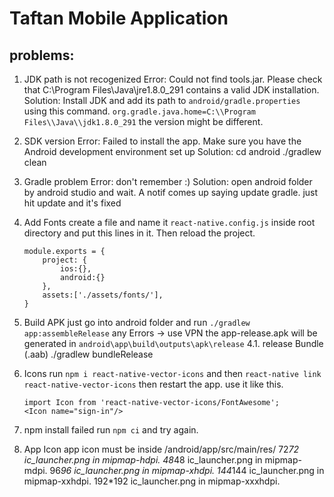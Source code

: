 # Taftan Mobile Application



## problems:
1. JDK path is not recogenized
   Error:
    Could not find tools.jar. Please check that C:\Program Files\Java\jre1.8.0_291 contains a valid JDK installation.
   Solution:
    Install JDK and add its path to `android/gradle.properties` using this command.
    `org.gradle.java.home=C:\\Program Files\\Java\\jdk1.8.0_291`
    the version might be different.

3. SDK version
   Error:
    Failed to install the app. Make sure you have the Android development environment set up
   Solution:
    cd android
    ./gradlew clean

2. Gradle problem
   Error:
    don't remember :)
   Solution:
    open android folder by android studio and wait. A notif comes up saying update gradle. just hit update and it's fixed

3. Add Fonts
   create a file and name it `react-native.config.js` inside root directory and put this lines in it. Then reload the project.
   ```   
   module.exports = {
       project: {
           ios:{},
           android:{}
       },
       assets:['./assets/fonts/'],
   }
   ```

4. Build APK
   just go into android folder and run `./gradlew app:assembleRelease`
   any Errors -> use VPN
   the app-release.apk will be generated in `android\app\build\outputs\apk\release`
    4.1. release Bundle (.aab)
        ./gradlew bundleRelease

5. Icons
   run `npm i react-native-vector-icons` and then `react-native link react-native-vector-icons` then restart the app.
   use it like this.
   ```
   import Icon from 'react-native-vector-icons/FontAwesome';
   <Icon name="sign-in"/>
   ```

6. npm install failed
   run `npm ci` and try again.

7. App Icon
   app icon must be inside /android/app/src/main/res/
   72*72   ic_launcher.png in mipmap-hdpi.
   48*48   ic_launcher.png in mipmap-mdpi.
   96*96   ic_launcher.png in mipmap-xhdpi.
   144*144 ic_launcher.png in mipmap-xxhdpi.
   192*192 ic_launcher.png in mipmap-xxxhdpi.
